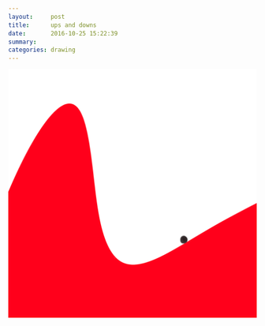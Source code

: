 ```yaml
---
layout:     post
title:      ups and downs
date:       2016-10-25 15:22:39
summary:    
categories: drawing
---
```

![ups and downs](/images/diary/ups-and-downs.png "rejoiced and depressed")
